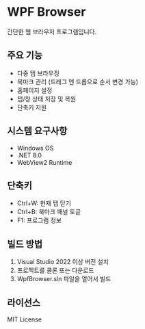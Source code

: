 # WPF Browser

간단한 웹 브라우저 프로그램입니다.

## 주요 기능
- 다중 탭 브라우징
- 북마크 관리 (드래그 앤 드롭으로 순서 변경 가능)
- 홈페이지 설정
- 탭/창 상태 저장 및 복원
- 단축키 지원

## 시스템 요구사항
- Windows OS
- .NET 8.0
- WebView2 Runtime

## 단축키
- Ctrl+W: 현재 탭 닫기
- Ctrl+B: 북마크 패널 토글
- F1: 프로그램 정보

## 빌드 방법
1. Visual Studio 2022 이상 버전 설치
2. 프로젝트를 클론 또는 다운로드
3. WpfBrowser.sln 파일을 열어서 빌드

## 라이선스
MIT License 